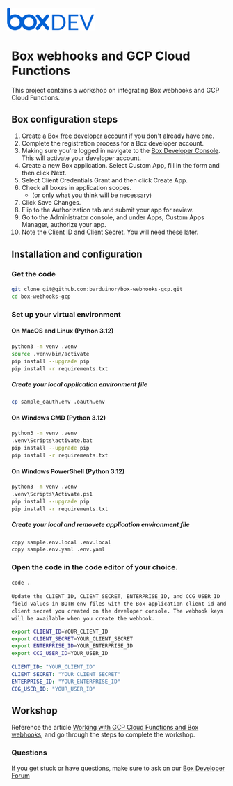 <img src="images/box-dev-logo.png" 
alt= “box-dev-logo” 
style="margin-left:-10px;"
width=40%;>


# Box webhooks and GCP Cloud Functions
This project contains a workshop on integrating Box webhooks and GCP Cloud Functions.


## Box configuration steps

1. Create a [Box free developer account](https://account.box.com/signup/developer) if you don't already have one.
2. Complete the registration process for a Box developer account.
3. Making sure you're logged in navigate to the [Box Developer Console](https://app.box.com/developers/console). This will activate your developer account.
4. Create a new Box application. Select Custom App, fill in the form and then click Next.
5. Select Client Credentials Grant and then click Create App.
7. Check all boxes in application scopes.
    - (or only what you think will be necessary)
8. Click Save Changes.
9. Flip to the Authorization tab and submit your app for review.
10. Go to the Administrator console, and under Apps, Custom Apps Manager, authorize your app. 
9. Note the Client ID and Client Secret. You will need these later.

## Installation and configuration

### Get the code
```bash
git clone git@github.com:barduinor/box-webhooks-gcp.git
cd box-webhooks-gcp
```

### Set up your virtual environment

#### On MacOS and Linux (Python 3.12)
```bash
python3 -m venv .venv
source .venv/bin/activate
pip install --upgrade pip
pip install -r requirements.txt
```

##### Create your local application environment file
```bash
cp sample_oauth.env .oauth.env
```

#### On Windows CMD (Python 3.12)
```bash
python3 -m venv .venv
.venv\Scripts\activate.bat
pip install --upgrade pip
pip install -r requirements.txt
```

#### On Windows PowerShell (Python 3.12)
```bash
python3 -m venv .venv
.venv\Scripts\Activate.ps1
pip install --upgrade pip
pip install -r requirements.txt
```

##### Create your local and removete application environment file
```bash
copy sample.env.local .env.local
copy sample.env.yaml .env.yaml
```

### Open the code in the code editor of your choice.
```
code .
```

`Update the CLIENT_ID, CLIENT_SECRET, ENTERPRISE_ID, and CCG_USER_ID field values in BOTH env files with the Box application client id and client secret you created on the developer console.
The webhook keys will be available when you create the webhook.`
```bash
export CLIENT_ID=YOUR_CLIENT_ID
export CLIENT_SECRET=YOUR_CLIENT_SECRET
export ENTERPRISE_ID=YOUR_ENTERPRISE_ID
export CCG_USER_ID=YOUR_USER_ID
```

```yaml
CLIENT_ID: "YOUR_CLIENT_ID"
CLIENT_SECRET: "YOUR_CLIENT_SECRET"
ENTERPRISE_ID: "YOUR_ENTERPRISE_ID"
CCG_USER_ID: "YOUR_USER_ID"
```

## Workshop

Reference the article [Working with GCP Cloud Functions and Box webhooks](https://barbosa-rmv.medium.com/5f9a0fb2ae97), and go through the steps to complete the workshop.


### Questions
If you get stuck or have questions, make sure to ask on our [Box Developer Forum](https://forum.box.com/c/box-platform/box-workshops/50)